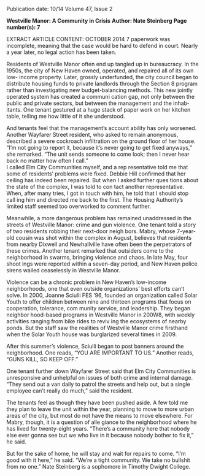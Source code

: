 Publication date: 10/14
Volume 47, Issue 2

**Westville Manor: A Community in Crisis**
**Author: Nate Steinberg**
**Page number(s): 7**

EXTRACT ARTICLE CONTENT:
OCTOBER 2014
7
paperwork was incomplete, meaning that the case 
would be hard to defend in court. Nearly a year later, 
no legal action has been taken. 

Residents of Westville Manor often end up tangled 
up in bureaucracy. In the 1950s, the city of New Haven 
owned, operated, and repaired all of its own low-
income property. Later, grossly underfunded, the city 
council began to distribute housing funds to private 
landlords through the Section 8 program rather than 
investigating new budget-balancing methods. This 
new jointly operated system has created a communi­
cation gap, not only between the public and private 
sectors, but between the management and the inhab­
itants. One tenant gestured at a huge stack of paper­
work on her kitchen table, telling me how little of it 
she understood.

And tenants feel that the management’s account­
ability has only worsened. Another Wayfarer Street 
resident, who asked to remain anonymous, described 
a severe cockroach infiltration on the ground floor 
of her house. “I’m not going to report it, because 
it’s never going to get fixed anyways,” she remarked. 
“The unit sends someone to come look; then I never 
hear back no matter how often I call.”  
I called Elm City Communities myself, and a rep­
resentative told me that some of residents’ problems 
were fixed. Debbie Hill confirmed that her ceiling has 
indeed been repaired. But when I asked further ques­
tions about the state of the complex, I was told to con­
tact another representative. When, after many tries, I 
got in touch with him, he told that I should stop call­
ing him and directed me back to the first. The Housing 
Authority’s limited staff seemed too overworked to 
comment further. 

Meanwhile, a more dangerous problem has 
remained unaddressed in the streets of Westville 
Manor: crime and gun violence. One tenant told a 
story of two residents robbing their next-door neigh­
bors. Mabry, whose 7-year-old cousin was shot within 
the complex in August, believes that residents from 
nearby Dixwell and Newhallville have often been the 
perpetrators of these crimes. Another tenant remarked 
that outsiders come to the neighborhood in swarms, 
bringing violence and chaos. In late May, four shoot­
ings were reported within a seven-day period, and 
New Haven police sirens wailed ceaselessly in 
Westville Manor. 

Violence can be a chronic problem in New Haven’s 
low-income neighborhoods, one that even outside 
organizations’ best efforts can’t solve. In 2000, Joanne 
Sciulli FES ’96, founded an organization called Solar 
Youth to offer children between nine and thirteen 
programs that focus on cooperation, tolerance, com­
munity service, and leadership. They began neighbor­
hood-based programs in Westville Manor in 200W8, 
with weekly activities ranging from bike rides to reviv­
ing the ecosystems of nearby ponds. But the staff saw 
the realities of Westville Manor crime firsthand when 
the Solar Youth house was burglarized several times 
in 2009. 

After this summer’s violence, Sciulli began to post 
banners around the neighborhood. One reads, “YOU 
ARE IMPORTANT TO US.” Another reads, “GUNS KILL, 
SO KEEP OFF.” 

One tenant further down Wayfarer Street said that 
Elm City Communities is unresponsive and unhelpful 
on issues of both crime and internal damage. “They 
send out a van daily to patrol the streets and help out, 
but a single employee can’t really do much,” said 
the resident. 

The tenants feel as though they have been pushed 
aside. A few told me they plan to leave the unit within 
the year, planning to move to more urban areas of 
the city, but most do not have the means to move 
elsewhere. For Mabry, though, it is a question of alle­
giance to the neighborhood where he has lived for 
twenty-eight years. “There’s a community here that 
nobody else ever gonna see but we who live in it 
because nobody bother to fix it,” he said. 

But for the sake of home, he will stay and wait 
for repairs to come. “I’m good with it here,” he 
said. “We’re a tight community. We take no bullshit 
from no one.”
Nate Steinberg is a sophomore 
in Timothy Dwight College.